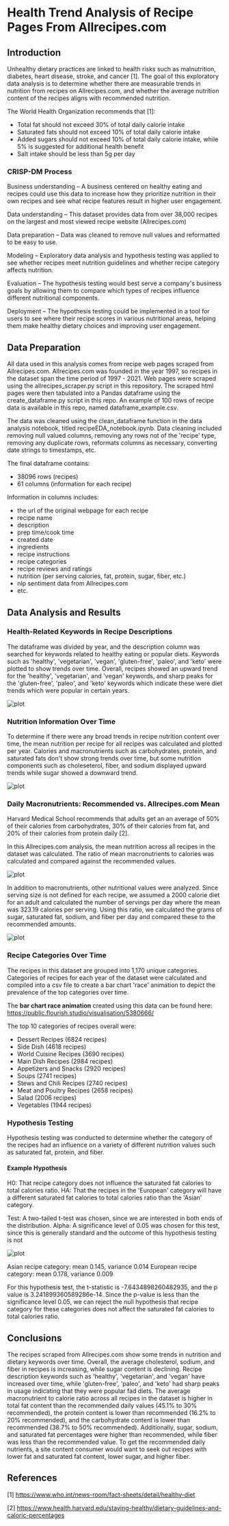 # Health Trend Analysis of Recipe Pages From Allrecipes.com 

## Introduction

Unhealthy dietary practices are linked to health risks such as malnutrition, diabetes, heart disease, stroke, and cancer [1]. The goal of this exploratory data analysis is to determine whether there are measurable trends in nutrition from recipes on Allrecipes.com, and whether the average nutrition content of the recipes aligns with recommended nutrition. 

The World Health Organization recommends that [1]:

* Total fat should not exceed 30% of total daily calorie intake
* Saturated fats should not exceed 10% of total daily calorie intake 
* Added sugars should not exceed 10% of total daily calorie intake, while 5% is suggested for additional health benefit
* Salt intake should be less than 5g per day


### CRISP-DM Process

Business understanding – A business centered on healthy eating and recipes could use this data to increase how they prioritize nutrition in their own recipes and see what recipe features result in higher user engagement.

Data understanding – This dataset provides data from over 38,000 recipes on the largest and most viewed recipe website (Allrecipes.com)

Data preparation – Data was cleaned to remove null values and reformatted to be easy to use. 

Modeling – Exploratory data analysis and hypothesis testing was applied to see whether recipes meet nutrition guidelines and whether recipe category affects nutrition.

Evaluation – The hypothesis testing would best serve a company's business goals by allowing them to compare which types of recipes influence different nutritional components.

Deployment – The hypothesis testing could be implemented in a tool for users to see where their recipe scores in various nutritional areas, helping them make healthy dietary choices and improving user engagement.


## Data Preparation

All data used in this analysis comes from recipe web pages scraped from Allrecipes.com. Allrecipes.com was founded in the year 1997, so recipes in the dataset span the time period of 1997 - 2021. Web pages were scraped using the allrecipes_scraper.py script in this repository. The scraped html pages were then tabulated into a Pandas dataframe using the create_dataframe.py script in this repo. An example of 100 rows of recipe data is available in this repo, named dataframe_example.csv.

The data was cleaned using the clean_dataframe function in the data analysis notebook, titled recipeEDA_notebook.ipynb. Data cleaning included removing null valued columns, removing any rows not of the 'recipe' type, removing any duplicate rows, reformats columns as necessary, converting date strings to timestamps, etc. 

The final dataframe contains: 
* 38096 rows (recipes)
* 61 columns (information for each recipe)

Information in columns includes:
* the url of the original webpage for each recipe
* recipe name
* description
* prep time/cook time
* created date
* ingredients
* recipe instructions
* recipe categories
* recipe reviews and ratings
* nutrition (per serving calories, fat, protein, sugar, fiber, etc.)
* nlp sentiment data from Allrecipes.com
* etc.


## Data Analysis and Results

### Health-Related Keywords in Recipe Descriptions

The dataframe was divided by year, and the description column was searched for keywords related to healthy eating or popular diets. Keywords such as 'healthy', 'vegetarian', 'vegan', 'gluten-free', 'paleo', and 'keto' were plotted to show trends over time. Overall, recipes showed an upward trend for the 'healthy', 'vegetarian', and 'vegan' keywords, and sharp peaks for the 'gluten-free', 'paleo', and 'keto' keywords which indicate these were diet trends which were popular in certain years. 

![plot](./figures/healthwords.png)

### Nutrition Information Over Time

To determine if there were any broad trends in recipe nutrition content over time, the mean nutrition per recipe for all recipes was calculated and plotted per year. Calories and macronutrients such as carbohydrates, protein, and saturated fats don't show strong trends over time, but some nutrition components such as choleseterol, fiber, and sodium displayed upward trends while sugar showed a downward trend. 

![plot](./figures/nutrition_fit.png)

### Daily Macronutrients: Recommended vs. Allrecipes.com Mean

Harvard Medical School recommends that adults get an an average of 50% of their calories from carbohydrates, 30% of their calories from fat, and 20% of their calories from protein daily [2].

In this Allrecipes.com analysis, the mean nutrition across all recipes in the dataset was calculated. The ratio of mean macronutrients to calories was calculated and compared against the recommended values.



![plot](./figures/daily_recommended.png)



In addition to macronutrients, other nutritional values were analyzed. Since serving size is not defined for each recipe, we assumed a 2000 calorie diet for an adult and calculated the number of servings per day where the mean was 323.19 calories per serving. Using this ratio, we calculated the grams of sugar, saturated fat, sodium, and fiber per day and compared these to the recommended amounts.



![plot](./figures/sugar_fat_salt_fiber.png) 



### Recipe Categories Over Time

The recipes in this dataset are grouped into 1,170 unique categories. Categories of recipes for each year of the dataset were calculated and compiled into a csv file to create a bar chart 'race' animation to depict the prevalence of the top categories over time.

The **bar chart race animation** created using this data can be found here: https://public.flourish.studio/visualisation/5380666/

The top 10 categories of recipes overall were: 

* Dessert Recipes (6824 recipes)
* Side Dish (4618 recipes)
* World Cuisine Recipes (3690 recipes)
* Main Dish Recipes (2984 recipes)
* Appetizers and Snacks (2920 recipes)
* Soups (2741 recipes)
* Stews and Chili Recipes (2740 recipes)
* Meat and Poultry Recipes (2658 recipes)
* Salad (2006 recipes)
* Vegetables (1944 recipes)


### Hypothesis Testing

Hypothesis testing was conducted to determine whether the category of the recipes had an influence on a variety of different nutrition values such as saturated fat, protein, and fiber. 

#### Example Hypothesis

H0: That recipe category does not influence the saturated fat calories to total calories ratio.
HA: That the recipes in the 'European' category will have a different saturated fat calories to total calories ratio than the 'Asian' category.

Test: A two-tailed t-test was chosen, since we are interested in both ends of the distribution.
Alpha: A significance level of 0.05 was chosen for this test, since this is generally standard and the outcome of this hypothesis testing is not 

![plot](./figures/hypothesis2.png)  

Asian recipe category: mean 0.145, variance 0.014
European recipe category: mean 0.178, variance 0.009

For this hypothesis test, the t-statistic is -7.6434898260482935, and the p value is 3.241899360589286e-14.
Since the p-value is less than the significance level 0.05, we can reject the null hypothesis that recipe category for these categories does not affect the saturated fat calories to total calories ratio. 


## Conclusions

The recipes scraped from Allrecipes.com show some trends in nutrition and dietary keywords over time. Overall, the average cholesterol, sodium, and fiber in recipes is increasing, while sugar content is declining. Recipe description keywords such as 'healthy', 'vegetarian', and 'vegan' have increased over time, while 'gluten-free', 'paleo', and 'keto' had sharp peaks in usage indicating that they were popular fad diets. The average macronutrient to calorie ratio across all recipes in the dataset is higher in total fat content than the recommended daily values (45.1% to 30% recommended), the protein content is lower than recommended (16.2% to 20% recommended), and the carbohydrate content is lower than recommended (38.7% to 50% recommended). Additionally, sugar, sodium, and saturated fat percentages were higher than recommended, while fiber was less than the recommended value. To get the recommended daily nutrients, a site content consumer would want to seek out recipes with lower fat and saturated fat content, lower sugar, and higher fiber. 

## References

[1] https://www.who.int/news-room/fact-sheets/detail/healthy-diet

[2] https://www.health.harvard.edu/staying-healthy/dietary-guidelines-and-caloric-percentages


